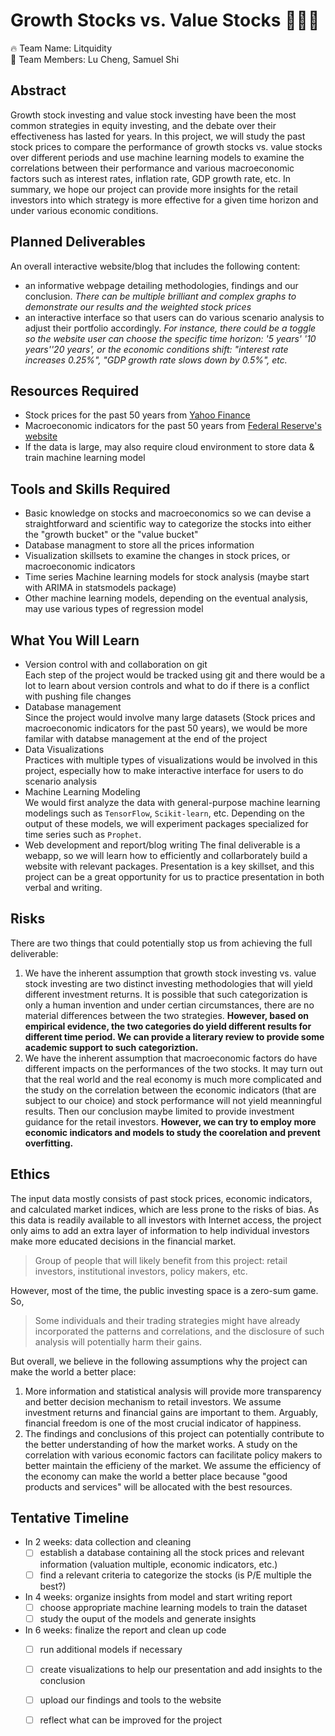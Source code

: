 # Growth Stocks vs. Value Stocks :money_with_wings::money_with_wings::money_with_wings:
:fire: Team Name: Litquidity  
:rocket: Team Members: Lu Cheng, Samuel Shi  

## Abstract
Growth stock investing and value stock investing have been the most common strategies in equity investing, and the debate over their effectiveness has lasted for years. In this project, we will study the past stock prices to compare the performance of growth stocks vs. value stocks over different periods and use machine learning models to examine the correlations between their performance and various macroeconomic factors such as interest rates, inflation rate, GDP growth rate, etc. In summary, we hope our project can provide more insights for the retail investors into which strategy is more effective for a given time horizon and under various economic conditions.

## Planned Deliverables
An overall interactive website/blog that includes the following content:
- an informative webpage detailing methodologies, findings and our conclusion. *There can be multiple brilliant and complex graphs to demonstrate our results and the weighted stock prices*
- an interactive interface so that users can do various scenario analysis to adjust their portfolio accordingly. *For instance, there could be a toggle so the website user can choose the specific time horizon: '5 years' '10 years''20 years', or the economic conditions shift: "interest rate increases 0.25%", "GDP growth rate slows down by 0.5%", etc.* 

## Resources Required
- Stock prices for the past 50 years from [Yahoo Finance](https://finance.yahoo.com/)
- Macroeconomic indicators for the past 50 years from [Federal Reserve's website](https://fred.stlouisfed.org/)
- If the data is large, may also require cloud environment to store data & train machine learning model 

## Tools and Skills Required
- Basic knowledge on stocks and macroeconomics so we can devise a straightforward and scientific way to categorize the stocks into either the "growth bucket" or the "value bucket" 
- Database managment to store all the prices information
- Visualization skillsets to examine the changes in stock prices, or macroeconomic indicators
- Time series Machine learning models for stock analysis (maybe start with ARIMA in statsmodels package)
- Other machine learning models, depending on the eventual analysis, may use various types of regression model 

## What You Will Learn
- Version control with and collaboration on git   
    Each step of the project would be tracked using git and there would be a lot to learn about version controls and what to do if there is a conflict with pushing file changes 
- Database management  
    Since the project would involve many large datasets (Stock prices and macroeconomic indicators for the past 50 years), we would be more familar with databse management at the end of the project   
- Data Visualizations  
    Practices with multiple types of visualizations would be involved in this project, especially how to make interactive interface for users to do scenario analysis 
- Machine Learning Modeling  
    We would first analyze the data with general-purpose machine learning modelings such as `TensorFlow`, `Scikit-learn`, etc. Depending on the output of these models, we will experiment packages specialized for time series such as `Prophet`. 
- Web development and report/blog writing 
    The final deliverable is a webapp, so we will learn how to efficiently and collarborately build a website with relevant packages. Presentation is a key skillset, and this project can be a great opportunity for us to practice presentation in both verbal and writing. 

## Risks
There are two things that could potentially stop us from achieving the full deliverable:
1. We have the inherent assumption that growth stock investing vs. value stock investing are two distinct investing methodologies that will yield different investment returns. It is possible that such categorization is only a human invention and under certian circumstances, there are no material differences between the two strategies. **However, based on empirical evidence, the two categories do yield different results for different time period. We can provide a literary review to provide some academic support to such categoriztion.**
2. We have the inherent assumption that macroeconomic factors do have different impacts on the performances of the two stocks. It may turn out that the real world and the real economy is much more complicated and the study on the correlation between the economic indicators (that are subject to our choice) and stock performance will not yield meanningful results. Then our conclusion maybe limited to provide investment guidance for the retail investors. **However, we can try to employ more economic indicators and models to study the coorelation and prevent overfitting.**

## Ethics
The input data mostly consists of past stock prices, economic indicators, and calculated market indices, which are less prone to the risks of bias. As this data is readily available to all investors with Internet access, the project only aims to add an extra layer of information to help individual investors make more educated decisions in the financial market. 
> Group of people that will likely benefit from this project: retail investors, institutional investors, policy makers, etc.

However, most of the time, the public investing space is a zero-sum game. So,
> Some individuals and their trading strategies might have already incorporated the patterns and correlations, and the disclosure of such analysis will potentially harm their gains. 

But overall, we believe in the following assumptions why the project can make the world a better place:
1. More information and statistical analysis will provide more transparency and better decision mechanism to retail investors. We assume investment returns and financial gains are important to them. Arguably, financial freedom is one of the most crucial indicator of happiness. 
2. The findings and conclusions of this project can potentially contribute to the better understanding of how the market works. A study on the correlation with various economic factors can facilitate policy makers to better maintain the efficieny of the market. We assume the efficiency of the economy can make the world a better place because "good products and services" will be allocated with the best resources. 
 
## Tentative Timeline
- In 2 weeks: data collection and cleaning
    - [ ] establish a database containing all the stock prices and relevant information (valuation multiple, economic indicators, etc.)
    - [ ] find a relevant criteria to categorize the stocks (is P/E multiple the best?)
- In 4 weeks: organize insights from model and start writing report 
    - [ ] choose appropriate machine learning models to train the dataset
    - [ ] study the ouput of the models and generate insights
- In 6 weeks: finalize the report and clean up code 
    - [ ] run additional models if necessary
    - [ ] create visualizations to help our presentation and add insights to the conclusion
    - [ ] upload our findings and tools to the website
    - [ ] reflect what can be improved for the project

